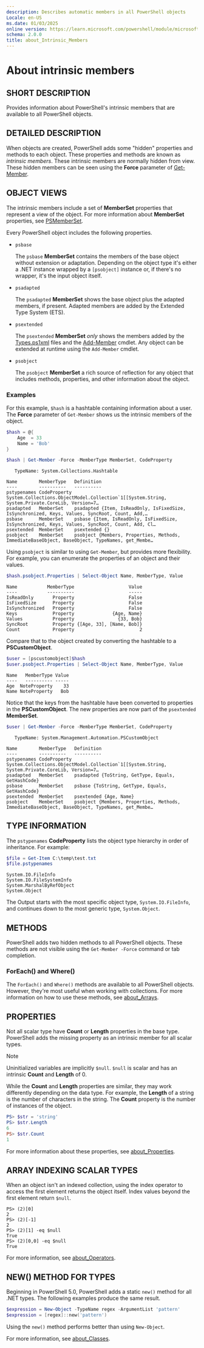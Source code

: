 ```yaml
---
description: Describes automatic members in all PowerShell objects
Locale: en-US
ms.date: 01/03/2025
online version: https://learn.microsoft.com/powershell/module/microsoft.powershell.core/about/about_Intrinsic_Members?view=powershell-7.4&WT.mc_id=ps-gethelp
schema: 2.0.0
title: about_Intrinsic_Members
---
```


# About intrinsic members

## SHORT DESCRIPTION

Provides information about PowerShell's intrinsic members that are available to
all PowerShell objects.

## DETAILED DESCRIPTION

When objects are created, PowerShell adds some "hidden" properties and methods
to each object. These properties and methods are known as _intrinsic members_.
These intrinsic members are normally hidden from view. These hidden members can
be seen using the **Force** parameter of [Get-Member][07].

## OBJECT VIEWS

The intrinsic members include a set of **MemberSet** properties that represent
a view of the object. For more information about **MemberSet** properties, see
[PSMemberSet][08].

Every PowerShell object includes the following properties.

- `psbase`

  The `psbase` **MemberSet** contains the members of the base object without
  extension or adaptation. Depending on the object type it's either a .NET
  instance wrapped by a `[psobject]` instance or, if there's no wrapper, it's
  the input object itself.

- `psadapted`

  The `psadapted` **MemberSet** shows the base object plus the adapted members,
  if present. Adapted members are added by the Extended Type System (ETS).

- `psextended`

  The `psextended` **MemberSet** _only_ shows the members added by the
  [Types.ps1xml][05] files and the [Add-Member][06] cmdlet. Any object can be
  extended at runtime using the `Add-Member` cmdlet.

- `psobject`

  The `psobject` **MemberSet** a rich source of reflection for any object that
  includes methods, properties, and other information about the object.

### Examples

For this example, `$hash` is a hashtable containing information about a user.
The **Force** parameter of `Get-Member` shows us the intrinsic members of the
object.

```powershell
$hash = @{
    Age  = 33
    Name = 'Bob'
}

$hash | Get-Member -Force -MemberType MemberSet, CodeProperty
```

```Output
   TypeName: System.Collections.Hashtable

Name        MemberType   Definition
----        ----------   ----------
pstypenames CodeProperty System.Collections.ObjectModel.Collection`1[[System.String, System.Private.CoreLib, Version=7…
psadapted   MemberSet    psadapted {Item, IsReadOnly, IsFixedSize, IsSynchronized, Keys, Values, SyncRoot, Count, Add,…
psbase      MemberSet    psbase {Item, IsReadOnly, IsFixedSize, IsSynchronized, Keys, Values, SyncRoot, Count, Add, Cl…
psextended  MemberSet    psextended {}
psobject    MemberSet    psobject {Members, Properties, Methods, ImmediateBaseObject, BaseObject, TypeNames, get_Membe…
```

Using `psobject` is similar to using `Get-Member`, but provides more
flexibility. For example, you can enumerate the properties of an object and
their values.

```powershell
$hash.psobject.Properties | Select-Object Name, MemberType, Value
```

```Output
Name           MemberType                    Value
----           ----------                    -----
IsReadOnly       Property                    False
IsFixedSize      Property                    False
IsSynchronized   Property                    False
Keys             Property              {Age, Name}
Values           Property                {33, Bob}
SyncRoot         Property {[Age, 33], [Name, Bob]}
Count            Property                        2
```

Compare that to the object created by converting the hashtable to a
**PSCustomObject**.

```powershell
$user = [pscustomobject]$hash
$user.psobject.Properties | Select-Object Name, MemberType, Value
```

```Output
Name   MemberType Value
----   ---------- -----
Age  NoteProperty    33
Name NoteProperty   Bob
```

Notice that the keys from the hashtable have been converted to properties in
the **PSCustomObject**. The new properties are now part of the `psextended`
**MemberSet**.

```powershell
$user | Get-Member -Force -MemberType MemberSet, CodeProperty
```

```Output
   TypeName: System.Management.Automation.PSCustomObject

Name        MemberType   Definition
----        ----------   ----------
pstypenames CodeProperty System.Collections.ObjectModel.Collection`1[[System.String, System.Private.CoreLib, Version=7…
psadapted   MemberSet    psadapted {ToString, GetType, Equals, GetHashCode}
psbase      MemberSet    psbase {ToString, GetType, Equals, GetHashCode}
psextended  MemberSet    psextended {Age, Name}
psobject    MemberSet    psobject {Members, Properties, Methods, ImmediateBaseObject, BaseObject, TypeNames, get_Membe…
```

## TYPE INFORMATION

The `pstypenames` **CodeProperty** lists the object type hierarchy in order of
inheritance. For example:

```powershell
$file = Get-Item C:\temp\test.txt
$file.pstypenames
```

```Output
System.IO.FileInfo
System.IO.FileSystemInfo
System.MarshalByRefObject
System.Object
```

The Output starts with the most specific object type, `System.IO.FileInfo`, and
continues down to the most generic type, `System.Object`.

## METHODS

PowerShell adds two hidden methods to all PowerShell objects. These methods are
not visible using the `Get-Member -Force` command or tab completion.

### ForEach() and Where()

The `ForEach()` and `Where()` methods are available to all PowerShell objects.
However, they're most useful when working with collections. For more
information on how to use these methods, see [about_Arrays][01].

## PROPERTIES

Not all scalar type have **Count** or **Length** properties in the base type.
PowerShell adds the missing property as an intrinsic member for all scalar
types.

> [!NOTE]
> Uninitialized variables are implicitly `$null`. `$null` is scalar and has an
> intrinsic **Count** and **Length** of 0.

While the **Count** and **Length** properties are similar, they may work
differently depending on the data type. For example, the **Length** of a string
is the number of characters in the string. The **Count** property is the number
of instances of the object.

```powershell
PS> $str = 'string'
PS> $str.Length
6
PS> $str.Count
1
```

For more information about these properties, see [about_Properties][04].

## ARRAY INDEXING SCALAR TYPES

When an object isn't an indexed collection, using the index operator to access
the first element returns the object itself. Index values beyond the first
element return `$null`.

```
PS> (2)[0]
2
PS> (2)[-1]
2
PS> (2)[1] -eq $null
True
PS> (2)[0,0] -eq $null
True
```

For more information, see [about_Operators][03].

## NEW() METHOD FOR TYPES

Beginning in PowerShell 5.0, PowerShell adds a static `new()` method for all
.NET types. The following examples produce the same result.

```powershell
$expression = New-Object -TypeName regex -ArgumentList 'pattern'
$expression = [regex]::new('pattern')
```

Using the `new()` method performs better than using `New-Object`.

For more information, see [about_Classes][02].

<!-- link references -->
[01]: about_Arrays.md
[02]: about_Classes.md
[03]: about_Operators.md#index-operator--
[04]: about_Properties.md
[05]: about_Types.ps1xml.md
[06]: xref:Microsoft.PowerShell.Utility.Add-Member
[07]: xref:Microsoft.PowerShell.Utility.Get-Member
[08]: xref:System.Management.Automation.PSMemberSet
